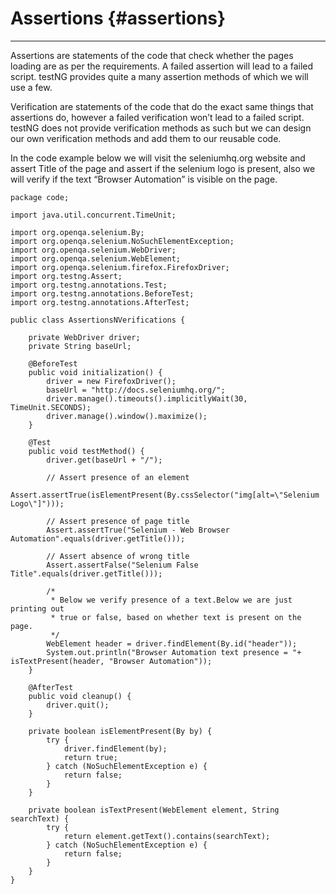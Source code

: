 # Assertions {#assertions}

---

Assertions are statements of the code that check whether the pages loading are as per the requirements. A failed assertion will lead to a failed script. testNG provides quite a many assertion methods of which we will use a few.

Verification are statements of the code that do the exact same things that assertions do, however a failed verification won’t lead to a failed script. testNG does not provide verification methods as such but we can design our own verification methods and add them to our reusable code.

In the code example below we will visit the seleniumhq.org website and assert Title of the page and assert if the selenium logo is present, also we will verify if the text “Browser Automation” is visible on the page.

```
package code;

import java.util.concurrent.TimeUnit;

import org.openqa.selenium.By;
import org.openqa.selenium.NoSuchElementException;
import org.openqa.selenium.WebDriver;
import org.openqa.selenium.WebElement;
import org.openqa.selenium.firefox.FirefoxDriver;
import org.testng.Assert;
import org.testng.annotations.Test;
import org.testng.annotations.BeforeTest;
import org.testng.annotations.AfterTest;

public class AssertionsNVerifications {

    private WebDriver driver;
    private String baseUrl;

    @BeforeTest
    public void initialization() {
        driver = new FirefoxDriver();
        baseUrl = "http://docs.seleniumhq.org/";
        driver.manage().timeouts().implicitlyWait(30, TimeUnit.SECONDS);
        driver.manage().window().maximize();
    }

    @Test
    public void testMethod() {
        driver.get(baseUrl + "/");

        // Assert presence of an element
        Assert.assertTrue(isElementPresent(By.cssSelector("img[alt=\"Selenium Logo\"]")));

        // Assert presence of page title
        Assert.assertTrue("Selenium - Web Browser Automation".equals(driver.getTitle()));

        // Assert absence of wrong title
        Assert.assertFalse("Selenium False Title".equals(driver.getTitle()));

        /*
         * Below we verify presence of a text.Below we are just printing out
         * true or false, based on whether text is present on the page.
         */
        WebElement header = driver.findElement(By.id("header"));
        System.out.println("Browser Automation text presence = "+ isTextPresent(header, "Browser Automation"));
    }

    @AfterTest
    public void cleanup() {
        driver.quit();
    }

    private boolean isElementPresent(By by) {
        try {
            driver.findElement(by);
            return true;
        } catch (NoSuchElementException e) {
            return false;
        }
    }

    private boolean isTextPresent(WebElement element, String searchText) {
        try {
            return element.getText().contains(searchText);
        } catch (NoSuchElementException e) {
            return false;
        }
    }
}
```



